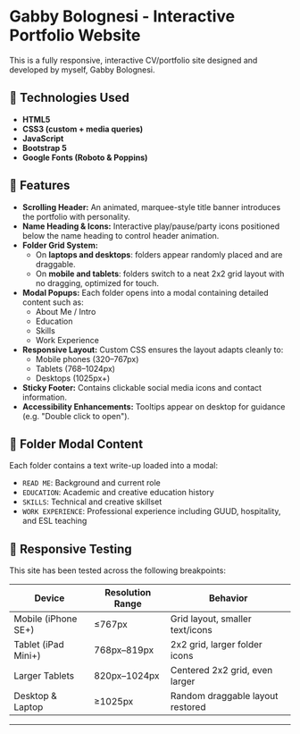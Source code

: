 # Gabby Bolognesi - Interactive Portfolio Website

This is a fully responsive, interactive CV/portfolio site designed and developed by myself, Gabby Bolognesi. 

## 🔧 Technologies Used

- **HTML5**  
- **CSS3 (custom + media queries)**  
- **JavaScript**  
- **Bootstrap 5**  
- **Google Fonts (Roboto & Poppins)**  

## 📁 Features

- **Scrolling Header:** An animated, marquee-style title banner introduces the portfolio with personality.
- **Name Heading & Icons:** Interactive play/pause/party icons positioned below the name heading to control header animation.
- **Folder Grid System:**
  - On **laptops and desktops**: folders appear randomly placed and are draggable.
  - On **mobile and tablets**: folders switch to a neat 2x2 grid layout with no dragging, optimized for touch.
- **Modal Popups:** Each folder opens into a modal containing detailed content such as:
  - About Me / Intro
  - Education
  - Skills
  - Work Experience
- **Responsive Layout:** Custom CSS ensures the layout adapts cleanly to:
  - Mobile phones (320–767px)
  - Tablets (768–1024px)
  - Desktops (1025px+)
- **Sticky Footer:** Contains clickable social media icons and contact information.
- **Accessibility Enhancements:** Tooltips appear on desktop for guidance (e.g. "Double click to open").

## 📂 Folder Modal Content

Each folder contains a text write-up loaded into a modal:
- `READ ME`: Background and current role
- `EDUCATION`: Academic and creative education history
- `SKILLS`: Technical and creative skillset
- `WORK EXPERIENCE`: Professional experience including GUUD, hospitality, and ESL teaching

## 🧪 Responsive Testing

This site has been tested across the following breakpoints:

| Device                | Resolution Range  | Behavior                          |
|----------------------|-------------------|-----------------------------------|
| Mobile (iPhone SE+)  | ≤767px            | Grid layout, smaller text/icons   |
| Tablet (iPad Mini+)  | 768px–819px       | 2x2 grid, larger folder icons     |
| Larger Tablets       | 820px–1024px      | Centered 2x2 grid, even larger    |
| Desktop & Laptop     | ≥1025px           | Random draggable layout restored  |



---


